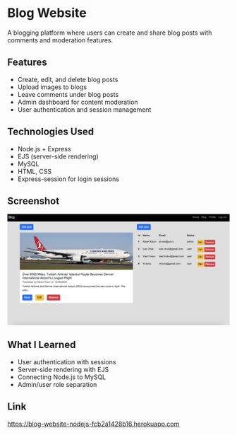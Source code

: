 # Blog Website

A blogging platform where users can create and share blog posts with comments and moderation features.

## Features
- Create, edit, and delete blog posts
- Upload images to blogs
- Leave comments under blog posts
- Admin dashboard for content moderation
- User authentication and session management

## Technologies Used
- Node.js + Express
- EJS (server-side rendering)
- MySQL
- HTML, CSS
- Express-session for login sessions

## Screenshot
![alt text](https://github.com/Albert-Kison/blog-3027884/blob/main/Screenshot_Blog_Homepage.png)

## What I Learned
- User authentication with sessions
- Server-side rendering with EJS
- Connecting Node.js to MySQL
- Admin/user role separation

## Link
https://blog-website-nodejs-fcb2a1428b16.herokuapp.com
